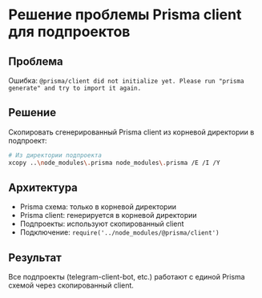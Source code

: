 # Решение проблемы Prisma client для подпроектов

## Проблема
Ошибка: `@prisma/client did not initialize yet. Please run "prisma generate" and try to import it again.`

## Решение
Скопировать сгенерированный Prisma client из корневой директории в подпроект:

```bash
# Из директории подпроекта
xcopy ..\node_modules\.prisma node_modules\.prisma /E /I /Y
```

## Архитектура
- Prisma схема: только в корневой директории
- Prisma client: генерируется в корневой директории
- Подпроекты: используют скопированный client
- Подключение: `require('../node_modules/@prisma/client')`

## Результат
Все подпроекты (telegram-client-bot, etc.) работают с единой Prisma схемой через скопированный client.